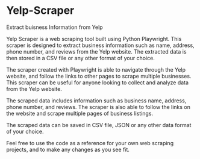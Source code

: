 # Yelp-Scraper
Extract buisness Information from Yelp

Yelp Scraper is a web scraping tool built using Python Playwright. 
This scraper is designed to extract business information such as name, address, phone number, and reviews from the Yelp website. 
The extracted data is then stored in a CSV file or any other format of your choice.

The scraper created with Playwright is able to navigate through the Yelp website, and follow the links to other pages to scrape multiple businesses. 
This scraper can be useful for anyone looking to collect and analyze data from the Yelp website.

The scraped data includes information such as business name, address, phone number, and reviews. 
The scraper is also able to follow the links on the website and scrape multiple pages of business listings.

The scraped data can be saved in CSV file, JSON or any other data format of your choice.

Feel free to use the code as a reference for your own web scraping projects, and to make any changes as you see fit.
